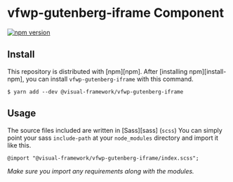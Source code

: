 # vfwp-gutenberg-iframe Component

[![npm version](https://badge.fury.io/js/%40visual-framework%2Fvfwp-gutenberg-iframe.svg)](https://badge.fury.io/js/%40visual-framework%2Fvfwp-gutenberg-iframe)

## Install

This repository is distributed with [npm][npm]. After [installing npm][install-npm], you can install `vfwp-gutenberg-iframe` with this command.

```
$ yarn add --dev @visual-framework/vfwp-gutenberg-iframe
```

## Usage

The source files included are written in [Sass][sass] (`scss`) You can simply point your sass `include-path` at your `node_modules` directory and import it like this.

```
@import "@visual-framework/vfwp-gutenberg-iframe/index.scss";
```

_Make sure you import any requirements along with the modules._
